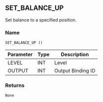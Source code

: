 ## SET\_BALANCE\_UP

Set balance to a specified position.


### Name

`SET_BALANCE_UP ()`


| Parameter | Type | Description       |
| --------- | ---- | ----------------- |
| LEVEL     | INT  | Level             |
| OUTPUT    | INT  | Output Binding ID |


### Returns

`None`